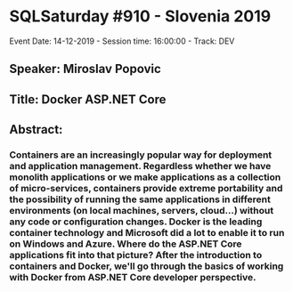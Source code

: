 # SQLSaturday #910 - Slovenia 2019
Event Date: 14-12-2019 - Session time: 16:00:00 - Track:    DEV
## Speaker: Miroslav Popovic
## Title: Docker  ASP.NET Core
## Abstract:
### Containers are an increasingly popular way for deployment and application management. Regardless whether we have monolith applications or we make applications as a collection of micro-services, containers provide extreme portability and the possibility of running the same applications in different environments (on local machines, servers, cloud...) without any code or configuration changes. Docker is the leading container technology and Microsoft did a lot to enable it to run on Windows and Azure. Where do the ASP.NET Core applications fit into that picture? After the introduction to containers and Docker, we'll go through the basics of working with Docker from ASP.NET Core developer perspective.
